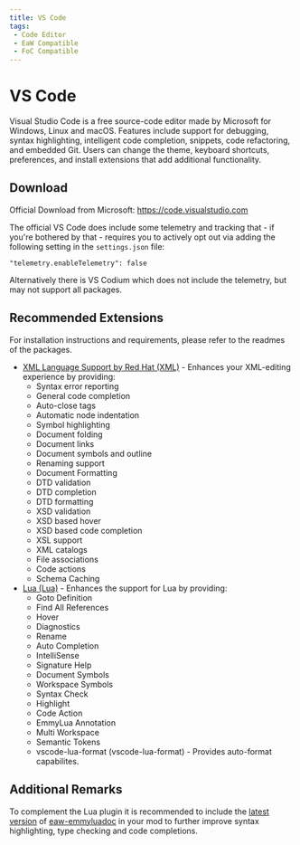 ```yaml
---
title: VS Code
tags:
 - Code Editor
 - EaW Compatible
 - FoC Compatible
---
```


# VS Code

Visual Studio Code is a free source-code editor made by Microsoft for Windows, Linux and macOS. Features include support for debugging, syntax highlighting, intelligent code completion, snippets, code refactoring, and embedded Git. Users can change the theme, keyboard shortcuts, preferences, and install extensions that add additional functionality.

## Download

Official Download from Microsoft: https://code.visualstudio.com

The official VS Code does include some telemetry and tracking that - if you're bothered by that - requires you to actively opt out via adding the following setting in the `settings.json` file:

```
"telemetry.enableTelemetry": false
```

Alternatively there is VS Codium which does not include the telemetry, but may not support all packages.

## Recommended Extensions

For installation instructions and requirements, please refer to the readmes of the packages.

- [XML Language Support by Red Hat (XML)](https://marketplace.visualstudio.com/items?itemName=redhat.vscode-xml) - Enhances your XML-editing experience by providing:
    - Syntax error reporting
    - General code completion
    - Auto-close tags
    - Automatic node indentation
    - Symbol highlighting
    - Document folding
    - Document links
    - Document symbols and outline
    - Renaming support
    - Document Formatting
    - DTD validation
    - DTD completion
    - DTD formatting
    - XSD validation
    - XSD based hover
    - XSD based code completion
    - XSL support
    - XML catalogs
    - File associations
    - Code actions
    - Schema Caching
- [Lua (Lua)](https://marketplace.visualstudio.com/items?itemName=sumneko.lua) - Enhances the support for Lua by providing:
    - Goto Definition
    - Find All References
    - Hover
    - Diagnostics
    - Rename
    - Auto Completion
    - IntelliSense
    - Signature Help
    - Document Symbols
    - Workspace Symbols
    - Syntax Check
    - Highlight
    - Code Action
    - EmmyLua Annotation
    - Multi Workspace
    - Semantic Tokens
    - vscode-lua-format (vscode-lua-format) - Provides auto-format capabilites.

## Additional Remarks

To complement the Lua plugin it is recommended to include the [latest version](https://github.com/AlamoEngine-Tools/eaw-emmyluadoc/releases) of [eaw-emmyluadoc](https://github.com/AlamoEngine-Tools/eaw-emmyluadoc) in your mod to further improve syntax highlighting, type checking and code completions.